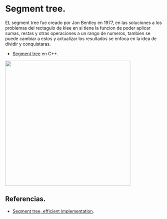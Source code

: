 # Segment tree.

EL segment tree fue creado por Jon Bentley en 1977, en las soluciones a los problemas del rectagulo de klee en si tiene la funcion de poder aplicar sumas, restas y otras operaciones a un rango de numeros, tambien se puede cambiar a estos y actualizar los resultados se enfoca en la idea de dividir y conquistaras.
* [Segment tree](https://github.com/Lutyvr02/Algoritmica/blob/main/Contenidos/Segment_tree/Segment_tree.cpp) en C++.
<img src="https://user-images.githubusercontent.com/101956531/193722579-7a410187-8d96-49e8-b746-023d0f4b96c5.png" width="400">

## Referencias.
* [Segment tree, efficient implementation](https://www.geeksforgeeks.org/segment-tree-efficient-implementation/?ref=lbp).


